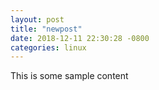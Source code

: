 ```yaml
---
layout: post
title: "newpost"
date: 2018-12-11 22:30:28 -0800
categories: linux
---
```


This is some sample content

